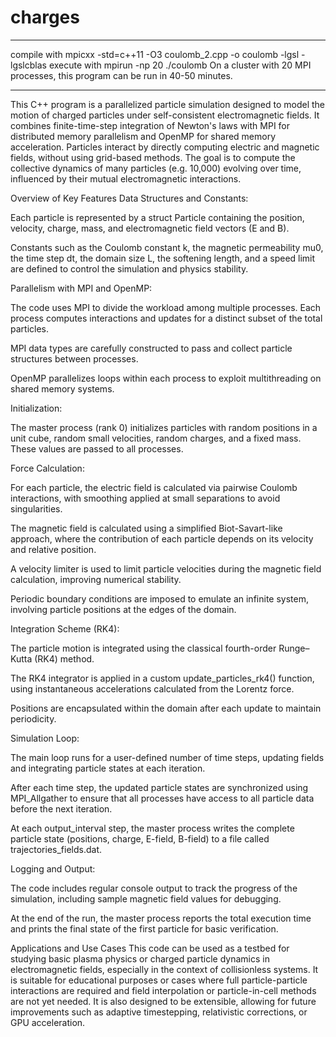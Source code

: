 # charges
----------
compile with mpicxx -std=c++11 -O3 coulomb_2.cpp -o coulomb -lgsl -lgslcblas
execute with mpirun -np 20 ./coulomb
On a cluster with 20 MPI processes, this program can be run in 40-50 minutes.

----------
This C++ program is a parallelized particle simulation designed to model the motion of charged particles under self-consistent electromagnetic fields. It combines finite-time-step integration of Newton's laws with MPI for distributed memory parallelism and OpenMP for shared memory acceleration. Particles interact by directly computing electric and magnetic fields, without using grid-based methods. The goal is to compute the collective dynamics of many particles (e.g. 10,000) evolving over time, influenced by their mutual electromagnetic interactions.

Overview of Key Features
Data Structures and Constants:

Each particle is represented by a struct Particle containing the position, velocity, charge, mass, and electromagnetic field vectors (E and B).

Constants such as the Coulomb constant k, the magnetic permeability mu0, the time step dt, the domain size L, the softening length, and a speed limit are defined to control the simulation and physics stability.

Parallelism with MPI and OpenMP:

The code uses MPI to divide the workload among multiple processes. Each process computes interactions and updates for a distinct subset of the total particles.

MPI data types are carefully constructed to pass and collect particle structures between processes.

OpenMP parallelizes loops within each process to exploit multithreading on shared memory systems.

Initialization:

The master process (rank 0) initializes particles with random positions in a unit cube, random small velocities, random charges, and a fixed mass. These values ​​are passed to all processes.

Force Calculation:

For each particle, the electric field is calculated via pairwise Coulomb interactions, with smoothing applied at small separations to avoid singularities.

The magnetic field is calculated using a simplified Biot-Savart-like approach, where the contribution of each particle depends on its velocity and relative position.

A velocity limiter is used to limit particle velocities during the magnetic field calculation, improving numerical stability.

Periodic boundary conditions are imposed to emulate an infinite system, involving particle positions at the edges of the domain.

Integration Scheme (RK4):

The particle motion is integrated using the classical fourth-order Runge–Kutta (RK4) method.

The RK4 integrator is applied in a custom update_particles_rk4() function, using instantaneous accelerations calculated from the Lorentz force.

Positions are encapsulated within the domain after each update to maintain periodicity.

Simulation Loop:

The main loop runs for a user-defined number of time steps, updating fields and integrating particle states at each iteration.

After each time step, the updated particle states are synchronized using MPI_Allgather to ensure that all processes have access to all particle data before the next iteration.

At each output_interval step, the master process writes the complete particle state (positions, charge, E-field, B-field) to a file called trajectories_fields.dat.

Logging and Output:

The code includes regular console output to track the progress of the simulation, including sample magnetic field values ​​for debugging.

At the end of the run, the master process reports the total execution time and prints the final state of the first particle for basic verification.

Applications and Use Cases
This code can be used as a testbed for studying basic plasma physics or charged particle dynamics in electromagnetic fields, especially in the context of collisionless systems. It is suitable for educational purposes or cases where full particle-particle interactions are required and field interpolation or particle-in-cell methods are not yet needed. It is also designed to be extensible, allowing for future improvements such as adaptive timestepping, relativistic corrections, or GPU acceleration.
